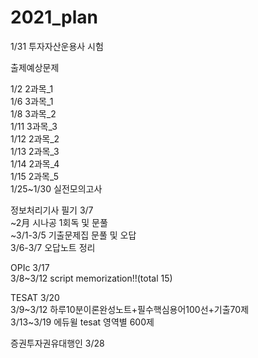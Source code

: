 # 2021_plan

1/31 투자자산운용사 시험<br>

출제예상문제<br>

1/2 2과목_1<br>
1/6 3과목_1<br>
1/8 3과목_2<br>
1/11 3과목_3<br>
1/12 2과목_2<br>
1/13 2과목_3<br>
1/14 2과목_4<br>
1/15 2과목_5<br>
1/25~1/30 실전모의고사 <br>


정보처리기사 필기 3/7 <br>
~2月 시나공 1회독 및 문풀<br>
~3/1-3/5 기출문제집 문풀 및 오답<br>
3/6-3/7 오답노트 정리<br>

OPIc 3/17<br>
3/8~3/12 script memorization!!(total 15)<br>

TESAT 3/20 <br>
3/9~3/12 하루10분이론완성노트+필수핵심용어100선+기출70제<br>
3/13~3/19 에듀윌 tesat 영역별 600제<br>

증권투자권유대행인 3/28 <br>
